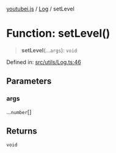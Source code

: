 [youtubei.js](../../../../README.md) / [Log](../README.md) / setLevel

# Function: setLevel()

> **setLevel**(...`args`): `void`

Defined in: [src/utils/Log.ts:46](https://github.com/LuanRT/YouTube.js/blob/0733f60b57877f6b8b87dfd5cc6195b5085f5c09/src/utils/Log.ts#L46)

## Parameters

### args

...`number`[]

## Returns

`void`
